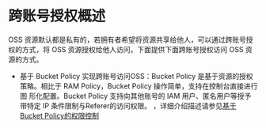 # 跨账号授权概述

OSS 资源默认都是私有的，若拥有者希望将资源共享给他人，可以通过跨账号授权的方式，将 OSS 资源授权给他人访问，下面提供下面跨账号授权访问 OSS 资源的方式。

- 基于 Bucket Policy 实现跨账号访问OSS：Bucket Policy 是基于资源的授权策略。相比于 RAM Policy，Bucket Policy 操作简单，支持在控制台直接进行图
形化配置。Bucket Policy 支持向其他账号的 IAM 用户、匿名用户等授予带特定 IP 条件限制与Referer的访问权限。
，详细介绍描述请参见[基于Bucket Policy的权限控制](../Operation-Guide/Access-Control/Access-Control-Base-On-Bucket-Policy.md)



